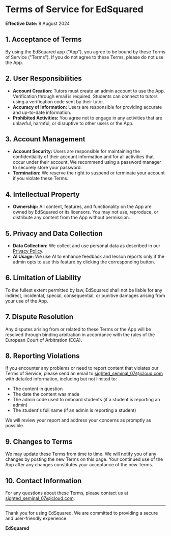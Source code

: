 # Terms of Service for EdSquared

**Effective Date:** 8 August 2024

## 1. Acceptance of Terms

By using the EdSquared app ("App"), you agree to be bound by these Terms of Service ("Terms"). If you do not agree to these Terms, please do not use the App.

## 2. User Responsibilities

- **Account Creation:** Tutors must create an admin account to use the App. Verification through email is required. Students can connect to tutors using a verification code sent by their tutor.
- **Accuracy of Information:** Users are responsible for providing accurate and up-to-date information.
- **Prohibited Activities:** You agree not to engage in any activities that are unlawful, harmful, or disruptive to other users or the App.

## 3. Account Management

- **Account Security:** Users are responsible for maintaining the confidentiality of their account information and for all activities that occur under their account. We recommend using a password manager to securely store your password.
- **Termination:** We reserve the right to suspend or terminate your account if you violate these Terms.

## 4. Intellectual Property

- **Ownership:** All content, features, and functionality on the App are owned by EdSquared or its licensors. You may not use, reproduce, or distribute any content from the App without permission.

## 5. Privacy and Data Collection

- **Data Collection:** We collect and use personal data as described in our [Privacy Policy](https://github.com/Cas-07/privacy-policy/blob/main/privacy-policy.md).
- **AI Usage:** We use AI to enhance feedback and lesson reports only if the admin opts to use this feature by clicking the corresponding button.

## 6. Limitation of Liability

To the fullest extent permitted by law, EdSquared shall not be liable for any indirect, incidental, special, consequential, or punitive damages arising from your use of the App.

## 7. Dispute Resolution

Any disputes arising from or related to these Terms or the App will be resolved through binding arbitration in accordance with the rules of the European Court of Arbitration (ECA).

## 8. Reporting Violations

If you encounter any problems or need to report content that violates our Terms of Service, please send an email to [sighted_seminal_07@icloud.com](mailto:sighted_seminal_07@icloud.com) with detailed information, including but not limited to:

- The content in question
- The date the content was made
- The admin code used to onboard students (if a student is reporting an admin)
- The student's full name (if an admin is reporting a student)

We will review your report and address your concerns as promptly as possible.

## 9. Changes to Terms

We may update these Terms from time to time. We will notify you of any changes by posting the new Terms on this page. Your continued use of the App after any changes constitutes your acceptance of the new Terms.

## 10. Contact Information

For any questions about these Terms, please contact us at [sighted_seminal_07@icloud.com](mailto:sighted_seminal_07@icloud.com).

---

Thank you for using EdSquared. We are committed to providing a secure and user-friendly experience.

**EdSquared**

